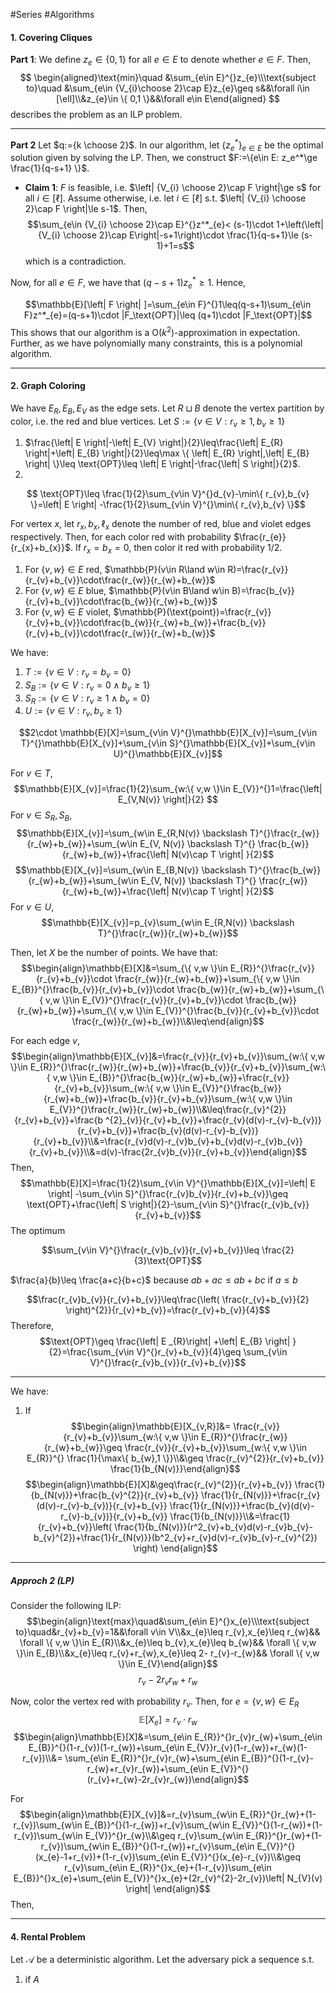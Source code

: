 #Series #Algorithms 

#### 1. Covering Cliques

**Part 1**: We define $z_{e}\in \{ 0,1 \}$ for all $e\in E$ to denote whether $e\in F$. Then, 
$$
\begin{aligned}\text{min}\quad &\sum_{e\in E}^{}z_{e}\\\text{subject to}\quad &\sum_{e\in {V_{i}\choose 2}\cap E}z_{e}\geq s&&\forall i\in [\ell]\\&z_{e}\in \{ 0,1 \}&&\forall e\in E\end{aligned}
$$
describes the problem as an ILP problem.

---
**Part 2**  Let $q:={k \choose 2}$. In our algorithm, let $\{z_e^*\}_{e\in E}$ be the optimal solution given by solving the LP. Then, we construct $F:=\{e\in E: z_e^*\ge \frac{1}{q-s+1}  \}$. 

-  **Claim 1**:  $F$ is feasible, i.e. $\left| {V_{i} \choose 2}\cap F \right|\ge s$ for all $i\in [\ell]$.
  Assume otherwise, i.e. let $i\in[\ell]$ s.t. $\left| {V_{i} \choose 2}\cap F \right|\le s-1$. Then, $$\sum_{e\in {V_{i} \choose 2}\cap E}^{}z^*_{e}< (s-1)\cdot 1+\left(\left|{V_{i} \choose 2}\cap E\right|-s+1\right)\cdot \frac{1}{q-s+1}\le (s-1)+1=s$$which is a contradiction. 


Now, for all $e\in F$, we have that $(q-s+1)z^*_e\ge 1$. Hence, 

$$\mathbb{E}[\left| F \right| ]=\sum_{e\in F}^{}1\leq(q-s+1)\sum_{e\in F}z^*_{e}=(q-s+1)\cdot |F_\text{OPT}|\leq (q+1)\cdot |F_\text{OPT}|$$This shows that our algorithm is a $\text{O}(k^2)$-approximation in expectation. Further, as we have polynomially many constraints, this is a polynomial algorithm.

---
#### 2. Graph Coloring

We have $E_{R},E_{B},E_{V}$ as the edge sets. Let $R\sqcup B$ denote the vertex partition by color, i.e. the red and blue vertices. Let $S:=\{ v\in V:r_{v}\geq 1,b_{v}\geq 1 \}$
1. $\frac{\left| E \right|-\left| E_{V} \right|}{2}\leq\frac{\left| E_{R} \right|+\left| E_{B} \right|}{2}\leq\max \{ \left| E_{R} \right|,\left| E_{B} \right| \}\leq \text{OPT}\leq \left| E \right|-\frac{\left| S \right|}{2}$.
2. 

$$ \text{OPT}\leq \frac{1}{2}\sum_{v\in V}^{}d_{v}-\min\{ r_{v},b_{v} \}=\left| E \right| -\frac{1}{2}\sum_{v\in V}^{}\min\{ r_{v},b_{v} \}$$

For vertex $x$, let $r_{x},b_{x},\ell_{x}$ denote the number of red, blue and violet edges respectively. Then, for each color red with probability $\frac{r_{e}}{r_{x}+b_{x}}$. If $r_{x}=b_{x}=0$, then color it red with probability $1 /2$. 


1. For $\{ v,w \}\in E$ red, $\mathbb{P}(v\in R\land w\in R)=\frac{r_{v}}{r_{v}+b_{v}}\cdot\frac{r_{w}}{r_{w}+b_{w}}$
2. For $\{ v,w \}\in E$ blue, $\mathbb{P}(v\in B\land w\in B)=\frac{b_{v}}{r_{v}+b_{v}}\cdot\frac{b_{w}}{r_{w}+b_{w}}$
3. For $\{ v,w \}\in E$ violet, $\mathbb{P}(\text{point})=\frac{r_{v}}{r_{v}+b_{v}}\cdot\frac{b_{w}}{r_{w}+b_{w}}+\frac{b_{v}}{r_{v}+b_{v}}\cdot\frac{r_{w}}{r_{w}+b_{w}}$

We have:
1. $T:=\{ v\in V: r_{v}=b_{v}=0 \}$
2. $S_{B}:=\{ v\in V: r_{v}=0 \land b_{v}\geq1\}$
3. $S_{R}:=\{ v\in V: r_{v}\geq 1 \land b_{v}=0\}$
4. $U:=\{ v\in V:r_{v},b_{v}\geq 1 \}$

$$2\cdot \mathbb{E}[X]=\sum_{v\in V}^{}\mathbb{E}[X_{v}]=\sum_{v\in T}^{}\mathbb{E}[X_{v}]+\sum_{v\in S}^{}\mathbb{E}[X_{v}]+\sum_{v\in U}^{}\mathbb{E}[X_{v}]$$

For $v\in T$, $$\mathbb{E}[X_{v}]=\frac{1}{2}\sum_{w:\{ v,w \}\in E_{V}}^{}1=\frac{\left| E_{V,N(v)} \right|}{2} $$
For $v\in S_{R},S_{B}$, $$\mathbb{E}[X_{v}]=\sum_{w\in E_{R,N(v)} \backslash T}^{}\frac{r_{w}}{r_{w}+b_{w}}+\sum_{w\in E_{V, N(v)} \backslash T}^{} \frac{b_{w}}{r_{w}+b_{w}}+\frac{\left| N(v)\cap T \right| }{2}$$$$\mathbb{E}[X_{v}]=\sum_{w\in E_{B,N(v)} \backslash T}^{}\frac{b_{w}}{r_{w}+b_{w}}+\sum_{w\in E_{V, N(v)} \backslash T}^{} \frac{r_{w}}{r_{w}+b_{w}}+\frac{\left| N(v)\cap T \right| }{2}$$
For $v\in U$, $$\mathbb{E}[X_{v}]=p_{v}\sum_{w\in E_{R,N(v)} \backslash T}^{}\frac{r_{w}}{r_{w}+b_{w}}$$

Then, let $X$ be the number of points. We have that:
$$\begin{align}\mathbb{E}[X]&=\sum_{\{ v,w \}\in E_{R}}^{}\frac{r_{v}}{r_{v}+b_{v}}\cdot \frac{r_{w}}{r_{w}+b_{w}}+\sum_{\{ v,w \}\in E_{B}}^{}\frac{b_{v}}{r_{v}+b_{v}}\cdot \frac{b_{w}}{r_{w}+b_{w}}+\sum_{\{ v,w \}\in E_{V}}^{}\frac{r_{v}}{r_{v}+b_{v}}\cdot \frac{b_{w}}{r_{w}+b_{w}}+\sum_{\{ v,w \}\in E_{V}}^{}\frac{b_{v}}{r_{v}+b_{v}}\cdot \frac{r_{w}}{r_{w}+b_{w}}\\&\leq\end{align}$$

For each edge $v$, $$\begin{align}\mathbb{E}[X_{v}]&=\frac{r_{v}}{r_{v}+b_{v}}\sum_{w:\{ v,w \}\in E_{R}}^{}\frac{r_{w}}{r_{w}+b_{w}}+\frac{b_{v}}{r_{v}+b_{v}}\sum_{w:\{ v,w \}\in E_{B}}^{}\frac{b_{w}}{r_{w}+b_{w}}+\frac{r_{v}}{r_{v}+b_{v}}\sum_{w:\{ v,w \}\in E_{V}}^{}\frac{b_{w}}{r_{w}+b_{w}}+\frac{b_{v}}{r_{v}+b_{v}}\sum_{w:\{ v,w \}\in E_{V}}^{}\frac{r_{w}}{r_{w}+b_{w}}\\&\leq\frac{r_{v}^{2}}{r_{v}+b_{v}}+\frac{b ^{2}_{v}}{r_{v}+b_{v}}+\frac{r_{v}(d(v)-r_{v}-b_{v})}{r_{v}+b_{v}}+\frac{b_{v}(d(v)-r_{v}-b_{v})}{r_{v}+b_{v}}\\&=\frac{r_{v}d(v)-r_{v}b_{v}+b_{v}d(v)-r_{v}b_{v}}{r_{v}+b_{v}}\\&=d(v)-\frac{2r_{v}b_{v}}{r_{v}+b_{v}}\end{align}$$
 Then, $$\mathbb{E}[X]=\frac{1}{2}\sum_{v\in V}^{}\mathbb{E}[X_{v}]=\left| E \right| -\sum_{v\in S}^{}\frac{r_{v}b_{v}}{r_{v}+b_{v}}\geq \text{OPT}+\frac{\left| S \right|}{2}-\sum_{v\in S}^{}\frac{r_{v}b_{v}}{r_{v}+b_{v}}$$
The optimum 

$$\sum_{v\in V}^{}\frac{r_{v}b_{v}}{r_{v}+b_{v}}\leq \frac{2}{3}\text{OPT}$$

$\frac{a}{b}\leq \frac{a+c}{b+c}$ because $ab+ac\leq ab+bc$ if $a\leq b$

$$\frac{r_{v}b_{v}}{r_{v}+b_{v}}\leq\frac{\left( \frac{r_{v}+b_{v}}{2} \right)^{2}}{r_{v}+b_{v}}=\frac{r_{v}+b_{v}}{4}$$Therefore,  $$\text{OPT}\geq \frac{\left| E _{R}\right| +\left| E_{B} \right| }{2}=\frac{\sum_{v\in V}^{}r_{v}+b_{v}}{4}\geq \sum_{v\in V}^{}\frac{r_{v}b_{v}}{r_{v}+b_{v}}$$

---
We have:
1. If $$\begin{align}\mathbb{E}[X_{v,R}]&= \frac{r_{v}}{r_{v}+b_{v}}\sum_{w:\{ v,w \}\in E_{R}}^{}\frac{r_{w}}{r_{w}+b_{w}}\geq \frac{r_{v}}{r_{v}+b_{v}}\sum_{w:\{ v,w \}\in E_{R}}^{} \frac{1}{\max\{ b_{w},1 \}}\\&\geq \frac{r_{v}^{2}}{r_{v}+b_{v}} \frac{1}{b_{N(v)}}\end{align}$$ $$\begin{align}\mathbb{E}[X]&\geq\frac{r_{v}^{2}}{r_{v}+b_{v}} \frac{1}{b_{N(v)}}+\frac{b_{v}^{2}}{r_{v}+b_{v}} \frac{1}{r_{N(v)}}+\frac{r_{v}(d(v)-r_{v}-b_{v})}{r_{v}+b_{v}} \frac{1}{r_{N(v)}}+\frac{b_{v}(d(v)-r_{v}-b_{v})}{r_{v}+b_{v}} \frac{1}{b_{N(v)}}\\&=\frac{1}{r_{v}+b_{v}}\left( \frac{1}{b_{N(v)}}(r^2_{v}+b_{v}d(v)-r_{v}b_{v}-b_{v}^{2})+\frac{1}{r_{N(v)}}(b^2_{v}+r_{v}d(v)-r_{v}b_{v}-r_{v}^{2}) \right) \end{align}$$
---
##### Approch 2 (LP)
Consider the following ILP: $$\begin{align}\text{max}\quad&\sum_{e\in E}^{}x_{e}\\\text{subject to}\quad&r_{v}+b_{v}=1&&\forall v\in V\\&x_{e}\leq r_{v},x_{e}\leq r_{w}&& \forall \{ v,w \}\in E_{R}\\&x_{e}\leq b_{v},x_{e}\leq b_{w}&& \forall \{ v,w \}\in E_{B}\\&x_{e}\leq r_{v}+r_{w},x_{e}\leq 2- r_{v}-r_{w}&& \forall \{ v,w \}\in E_{V}\end{align}$$$$r_{v}-2r_{v}r_{w}+r_{w}$$

Now, color the vertex red with probability $r_{v}$. Then, for $e=\{ v,w \}\in E_{R}$
$$\mathbb{E}[X_{e}]=r_{v}\cdot r_{w}$$
$$\begin{align}\mathbb{E}[X]&=\sum_{e\in E_{R}}^{}r_{v}r_{w}+\sum_{e\in E_{B}}^{}(1-r_{v})(1-r_{w})+\sum_{e\in E_{V}}r_{v}(1-r_{w})+r_{w}(1-r_{v})\\&= \sum_{e\in E_{R}}^{}r_{v}r_{w}+\sum_{e\in E_{B}}^{}(1-r_{v}-r_{w}+r_{v}r_{w})+\sum_{e\in E_{V}}^{}(r_{v}+r_{w}-2r_{v}r_{w})\end{align}$$

For $$\begin{align}\mathbb{E}[X_{v}]&=r_{v}\sum_{w\in E_{R}}^{}r_{w}+(1-r_{v})\sum_{w\in E_{B}}^{}(1-r_{w})+r_{v}\sum_{w\in E_{V}}^{}(1-r_{w})+(1-r_{v})\sum_{w\in E_{V}}^{}r_{w}\\&\geq r_{v}\sum_{w\in E_{R}}^{}r_{w}+(1-r_{v})\sum_{w\in E_{B}}^{}(1-r_{w})+r_{v}\sum_{e\in E_{V}}^{}(x_{e}-1+r_{v})+(1-r_{v})\sum_{e\in E_{V}}^{}(x_{e}-r_{v})\\&\geq r_{v}\sum_{e\in E_{R}}^{}x_{e}+(1-r_{v})\sum_{e\in E_{B}}^{}x_{e}+\sum_{e\in E_{V}}^{}x_{e}+(2r_{v}^{2}-2r_{v})\left| N_{V}(v) \right| \end{align}$$Then, $$$$


---
#### 4. Rental Problem
Let $\mathcal{A}$ be a deterministic algorithm. Let the adversary pick a sequence s.t. 
1. if $A$ 
